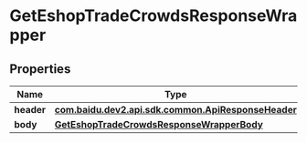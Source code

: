 

# GetEshopTradeCrowdsResponseWrapper


## Properties

Name | Type | Description | Notes
------------ | ------------- | ------------- | -------------
**header** | [**com.baidu.dev2.api.sdk.common.ApiResponseHeader**](com.baidu.dev2.api.sdk.common.ApiResponseHeader.md) |  |  [optional]
**body** | [**GetEshopTradeCrowdsResponseWrapperBody**](GetEshopTradeCrowdsResponseWrapperBody.md) |  |  [optional]




